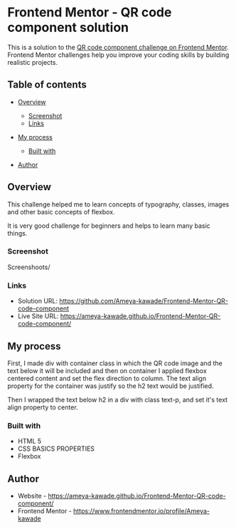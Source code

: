 # Frontend Mentor - QR code component solution

This is a solution to the [QR code component challenge on Frontend Mentor](https://www.frontendmentor.io/challenges/qr-code-component-iux_sIO_H). Frontend Mentor challenges help you improve your coding skills by building realistic projects. 

## Table of contents

- [Overview](#overview)

  - [Screenshot](#screenshot)
  - [Links](#links)

- [My process](#my-process)

  - [Built with](#built-with)

- [Author](#author)


## Overview

This challenge helped me to learn concepts of typography, classes, images
and other basic concepts of flexbox.

It is very good challenge for beginners and helps to learn many basic things.
### Screenshot

Screenshoots/

### Links

- Solution URL: https://github.com/Ameya-kawade/Frontend-Mentor-QR-code-component
- Live Site URL: https://ameya-kawade.github.io/Frontend-Mentor-QR-code-component/

## My process

  First, I made div with container class in which the QR code image and the text below it will be included and then on container I applied flexbox centered content and set the flex direction to column.
  The text align property for the container was justify so the h2 text 
  would be justified.
  
  Then I wrapped the text below h2 in a div with class text-p, and set it's text align property to center.

### Built with

- HTML 5
- CSS BASICS PROPERTIES
- Flexbox

## Author

- Website - https://ameya-kawade.github.io/Frontend-Mentor-QR-code-component/
- Frontend Mentor - https://www.frontendmentor.io/profile/Ameya-kawade



